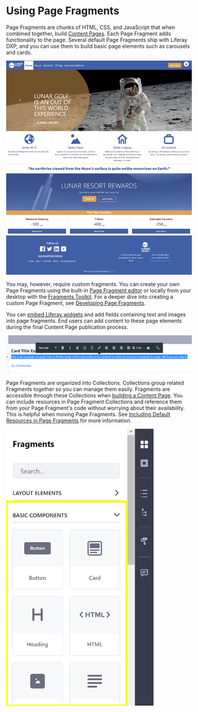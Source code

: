 # Using Page Fragments

Page Fragments are chunks of HTML, CSS, and JavaScript that when combined together, build [Content Pages](../../creating-pages/building-and-managing-content-pages/content-pages-overview.md). Each Page Fragment adds functionality to the page. Several default Page Fragments ship with Liferay DXP, and you can use them to build basic page elements such as carousels and cards.

![You can quickly build a page with Fragments.](./using-page-fragments/images/01.png)

You may, however, require custom fragments. You can create your own Page Fragments using the built-in [Page Fragment editor](../../developer-guide/developing-page-fragments/reference/page-fragment-editor-interface-reference.md) or locally from your desktop with the [Fragments Toolkit](../../developer-guide/developing-page-fragments/using-the-fragments-toolkit.md). For a deeper dive into creating a custom Page Fragment, see [Developing Page Fragments](../../developer-guide/developing-page-fragments/developing-fragments-intro.md).

You can [embed Liferay widgets](../../developer-guide/developing-page-fragments/reference/fragment-specific-tags-reference.md#including-widgets-within-a-fragment) and add fields containing text and images into page fragments. End users can add content to these page elements during the final Content Page publication process.

![You can provide your own content in Fragments.](./using-page-fragments/images/02.png)

Page Fragments are organized into Collections. Collections group related Fragments together so you can manage them easily. Fragments are accessible through these Collections when [building a Content Page](../../creating-pages/building-and-managing-content-pages/building-content-pages.md). You can include resources in Page Fragment Collections and reference them from your Page Fragment's code without worrying about their availability. This is helpful when moving Page Fragments. See [Including Default Resources in Page Fragments](../../developer-guide/developing-page-fragments/including-default-resources-with-fragments.md) for more information.

![Collections provide an easy way to organize, manage, and share Fragments.](./using-page-fragments/images/03.png)
